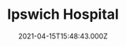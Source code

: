 ---
date: 2021-04-15T15:48:43.000Z
title: Ipswich Hospital
latitude: 52.0568081287349
longitude: 1.1986043613602457
category: checkin
---